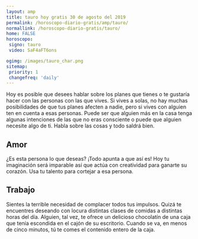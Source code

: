 ```yaml
---
layout: amp
title: tauro hoy gratis 30 de agosto del 2019 
permalink: /horoscopo-diario-gratis/amp/tauro/
normallink: /horoscopo-diario-gratis/tauro/
home: FALSE
horoscopo:
 signo: tauro
 video: SaF4aFT6ons

ogimg: /images/tauro_char.png
sitemap:
 priority: 1
 changefreq: 'daily'
---
```



Hoy es posible que desees hablar sobre los planes que tienes o te gustaría hacer con las personas con las que vives. Si vives a solas, no hay muchas posibilidades de que tus planes afecten a nadie, pero si vives con alguien ten en cuenta a esas personas. Puede ser que alguien más en la casa tenga algunas intenciones de las que no eras consciente o puede que alguien necesite algo de ti. Habla sobre las cosas y todo saldrá bien.

## Amor

¿Es esta persona lo que deseas? ¡Todo apunta a que así es! Hoy tu imaginación será imparable así que actúa con creatividad para ganarte su corazón. Usa tu talento para cortejar a esa persona.

## Trabajo

Sientes la terrible necesidad de complacer todos tus impulsos. Quizá te encuentres deseando con locura distintas clases de comidas a distintas horas del día. Alguien, tal vez, te ofrece un delicioso chocolatín de una caja que tenía escondida en el cajón de su escritorio. Cuando se va, en menos de cinco minutos, tú te comes el contenido entero de la caja.